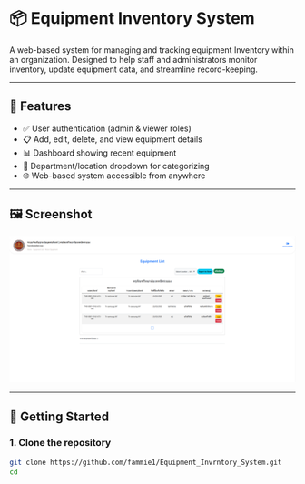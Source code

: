 # 📦 Equipment Inventory System

A web-based system for managing and tracking equipment Inventory within an organization. Designed to help staff and administrators monitor inventory, update equipment data, and streamline record-keeping.

---

## 📌 Features

- ✅ User authentication (admin & viewer roles)
- 📋 Add, edit, delete, and view equipment details
- 📊 Dashboard showing recent equipment
- 📁 Department/location dropdown for categorizing
- 🌐 Web-based system accessible from anywhere

---

## 🖼️ Screenshot

![Dashboard](./web-app/public/Equipment_Inventory.png)

---

## 🚀 Getting Started

### 1. Clone the repository

```bash
git clone https://github.com/fammie1/Equipment_Invrntory_System.git
cd 
